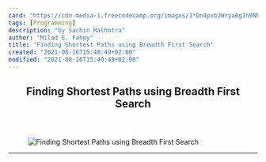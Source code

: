 ```yaml
---
card: "https://cdn-media-1.freecodecamp.org/images/1*Dn4pxbJWrya6g1h0NNhaHw.png"
tags: [Programming]
description: "by Sachin Malhotra"
author: "Milad E. Fahmy"
title: "Finding Shortest Paths using Breadth First Search"
created: "2021-08-16T15:40:49+02:00"
modified: "2021-08-16T15:40:49+02:00"
---
```

<div class="site-wrapper">
<main id="site-main" class="site-main outer">
<div class="inner">
<article class="post-full post tag-programming tag-python tag-technology tag-algorithms tag-coding ">
<header class="post-full-header">
<h1 class="post-full-title">Finding Shortest Paths using Breadth First Search</h1>
</header>
<figure class="post-full-image">
<picture>
<source media="(max-width: 700px)" sizes="1px" srcset="data:image/gif;base64,R0lGODlhAQABAIAAAAAAAP///yH5BAEAAAAALAAAAAABAAEAAAIBRAA7 1w">
<source media="(min-width: 701px)" sizes="(max-width: 800px) 400px,
(max-width: 1170px) 700px,
1400px" srcset="https://cdn-media-1.freecodecamp.org/images/1*Dn4pxbJWrya6g1h0NNhaHw.png 300w,
https://cdn-media-1.freecodecamp.org/images/1*Dn4pxbJWrya6g1h0NNhaHw.png 600w,
https://cdn-media-1.freecodecamp.org/images/1*Dn4pxbJWrya6g1h0NNhaHw.png 1000w,
https://cdn-media-1.freecodecamp.org/images/1*Dn4pxbJWrya6g1h0NNhaHw.png 2000w">
<img onerror="this.style.display='none'" src="https://cdn-media-1.freecodecamp.org/images/1*Dn4pxbJWrya6g1h0NNhaHw.png" alt="Finding Shortest Paths using Breadth First Search">
</picture>
</figure>
<section class="post-full-content">
<div class="post-content medium-migrated-article">
</div>
<hr>
</section>
</article>
</div>
</main>
</div>
<!-- Google Tag Manager (noscript) -->
<!-- End Google Tag Manager (noscript) -->
